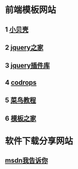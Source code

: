 # 前端模板网站
## 1 [小贝壳](http://www.smallseashell.com/)
## 2 [jquery之家](http://www.htmleaf.com/)
## 3 [jquery插件库](http://www.jq22.com/)
## 4 [codrops](https://tympanus.net/)
## 5 [菜鸟教程](http://www.runoob.com/tags/tag-s.html)
## 6 [模板之家](http://www.cssmoban.com/)
# 软件下载分享网站
## [msdn我告诉你](https://msdn.itellyou.cn/)
